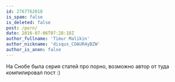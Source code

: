 ```yaml
---
id: 2767762018
is_spam: false
is_deleted: false
post: /porn/
date: 2016-07-06T07:28:18Z
author_fullname: 'Timur Malikin'
author_nickname: 'disqus_COAUR4yBZW'
author_is_anon: false
---
```


<p>На Снобе была серия статей про порно, возможно автор от туда компилировал пост :)</p>
